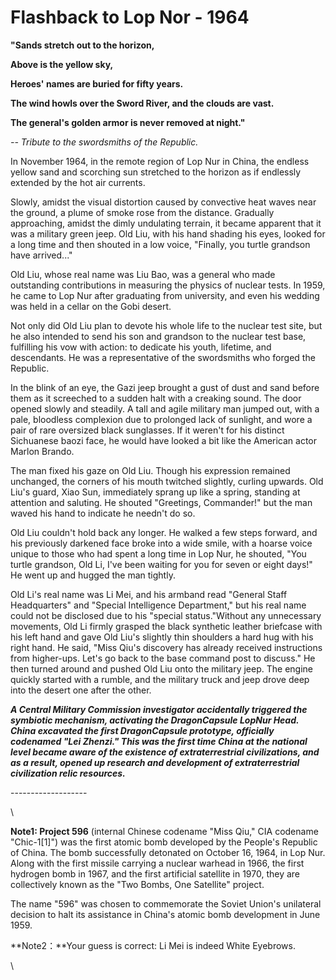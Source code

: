 # Flashback to Lop Nor - 1964

**"Sands stretch out to the horizon,**&#x20;

**Above is the yellow sky,**

**Heroes' names are buried for fifty years.**&#x20;

**The wind howls over the Sword River, and the clouds are vast.**&#x20;

**The general's golden armor is never removed at night."**

&#x20;_-- Tribute to the swordsmiths of the Republic._



In November 1964, in the remote region of Lop Nur in China, the endless yellow sand and scorching sun stretched to the horizon as if endlessly extended by the hot air currents.&#x20;

Slowly, amidst the visual distortion caused by convective heat waves near the ground, a plume of smoke rose from the distance. Gradually approaching, amidst the dimly undulating terrain, it became apparent that it was a military green jeep. Old Liu, with his hand shading his eyes, looked for a long time and then shouted in a low voice, "Finally, you turtle grandson have arrived..."

Old Liu, whose real name was Liu Bao, was a general who made outstanding contributions in measuring the physics of nuclear tests. In 1959, he came to Lop Nur after graduating from university, and even his wedding was held in a cellar on the Gobi desert.&#x20;

Not only did Old Liu plan to devote his whole life to the nuclear test site, but he also intended to send his son and grandson to the nuclear test base, fulfilling his vow with action: to dedicate his youth, lifetime, and descendants. He was a representative of the swordsmiths who forged the Republic.



In the blink of an eye, the Gazi jeep brought a gust of dust and sand before them as it screeched to a sudden halt with a creaking sound. The door opened slowly and steadily. A tall and agile military man jumped out, with a pale, bloodless complexion due to prolonged lack of sunlight, and wore a pair of rare oversized black sunglasses. If it weren't for his distinct Sichuanese baozi face, he would have looked a bit like the American actor Marlon Brando.

The man fixed his gaze on Old Liu. Though his expression remained unchanged, the corners of his mouth twitched slightly, curling upwards. Old Liu's guard, Xiao Sun, immediately sprang up like a spring, standing at attention and saluting. He shouted "Greetings, Commander!" but the man waved his hand to indicate he needn't do so.

Old Liu couldn't hold back any longer. He walked a few steps forward, and his previously darkened face broke into a wide smile, with a hoarse voice unique to those who had spent a long time in Lop Nur, he shouted, "You turtle grandson, Old Li, I've been waiting for you for seven or eight days!" He went up and hugged the man tightly.

Old Li's real name was Li Mei, and his armband read "General Staff Headquarters" and "Special Intelligence Department," but his real name could not be disclosed due to his "special status."Without any unnecessary movements, Old Li firmly grasped the black synthetic leather briefcase with his left hand and gave Old Liu's slightly thin shoulders a hard hug with his right hand. He said, "Miss Qiu's discovery has already received instructions from higher-ups. Let's go back to the base command post to discuss." He then turned around and pushed Old Liu onto the military jeep. The engine quickly started with a rumble, and the military truck and jeep drove deep into the desert one after the other.





_**A Central Military Commission investigator accidentally triggered the symbiotic mechanism, activating the DragonCapsule LopNur Head. China excavated the first DragonCapsule prototype, officially codenamed "Lei Zhenzi." This was the first time China at the national level became aware of the existence of extraterrestrial civilizations, and as a result, opened up research and development of extraterrestrial civilization relic resources.**_

\-------------------

\


**Note1: Project 596** (internal Chinese codename "Miss Qiu," CIA codename "Chic-1\[1]") was the first atomic bomb developed by the People's Republic of China. The bomb successfully detonated on October 16, 1964, in Lop Nur. Along with the first missile carrying a nuclear warhead in 1966, the first hydrogen bomb in 1967, and the first artificial satellite in 1970, they are collectively known as the "Two Bombs, One Satellite" project.

The name "596" was chosen to commemorate the Soviet Union's unilateral decision to halt its assistance in China's atomic bomb development in June 1959.

**Note2：**Your guess is correct: Li Mei is indeed White Eyebrows.

\




